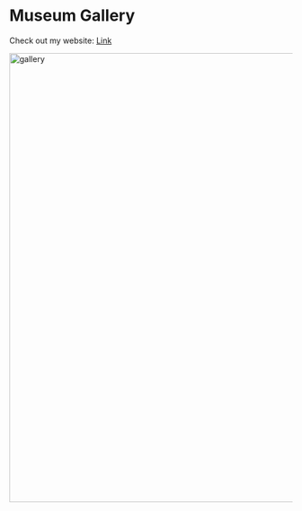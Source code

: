 # Museum Gallery

Check out my website: [Link](https://promethium-og.github.io/museum-gallery/)

<img src="./img/your_screenshot" width="800px" alt="gallery">
